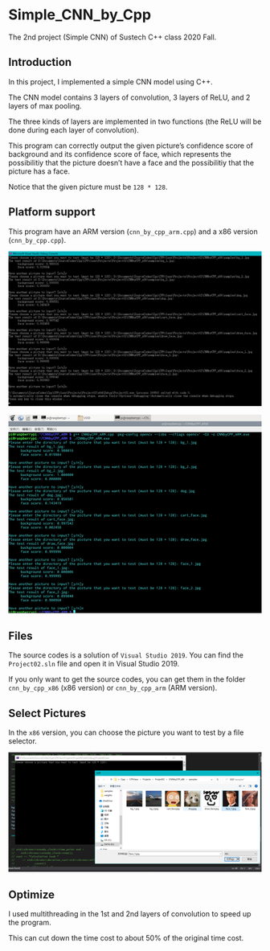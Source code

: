 # Simple_CNN_by_Cpp

The 2nd project (Simple CNN) of Sustech C++ class 2020 Fall.

## Introduction
In this project, I implemented a simple CNN model using C++.

The CNN model contains 3 layers of convolution, 3 layers of ReLU, and 2 layers of max pooling.

The three kinds of layers are implemented in two functions (the ReLU will be done during each layer of convolution).

This program can correctly output the given picture’s confidence score of background and its confidence score of face, which represents the possibilitiy that the picture doesn’t have a face and the possibilitiy that the picture has a face.

Notice that the given picture must be `128 * 128`.

## Platform support

This program have an ARM version (`cnn_by_cpp_arm.cpp`) and a x86 version (`cnn_by_cpp.cpp`).

![x86](https://github.com/WHALEEYE/CppClass_Project02/blob/master/screenshots/x86_version.png "x86 version")

![ARM](https://github.com/WHALEEYE/CppClass_Project02/blob/master/screenshots/ARM_version.png "ARM version")

## Files

The source codes is a solution of `Visual Studio 2019`. You can find the `Project02.sln` file and open it in Visual Studio 2019.

If you only want to get the source codes, you can get them in the folder `cnn_by_cpp_x86` (x86 version) or `cnn_by_cpp_arm` (ARM version).

## Select Pictures

In the `x86` version, you can choose the picture you want to test by a file selector.

![fileselector](https://github.com/WHALEEYE/CppClass_Project02/blob/master/screenshots/file_selector.png "File Selector")

## Optimize

I used multithreading in the 1st and 2nd layers of convolution to speed up the program.

This can cut down the time cost to about 50% of the original time cost.
